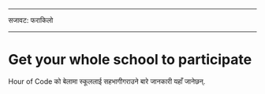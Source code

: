 * * *

सजावट: फराकिलो

* * *

# Get your whole school to participate

Hour of Code को बेलामा स्कूललाई सहभागीगराउने बारे जानकारी यहाँ जानेछन्.